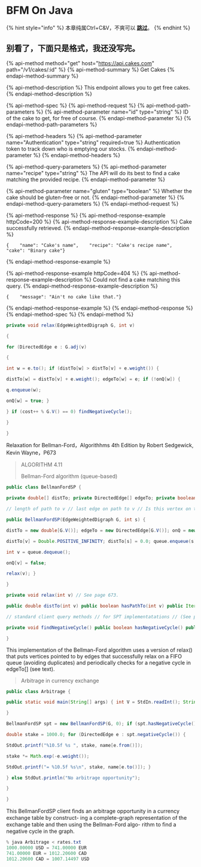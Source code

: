 # BFM On Java

{% hint style="info" %}
本章纯属Ctrl+C&V，不爽可以 [**跳过**](https://guhhhhaa.gitbook.io/bfm/bfm-on-verilog-and-fpga)。
{% endhint %}



## 别看了，下面只是格式，我还没写完。

{% api-method method="get" host="https://api.cakes.com" path="/v1/cakes/:id" %}
{% api-method-summary %}
Get Cakes
{% endapi-method-summary %}

{% api-method-description %}
This endpoint allows you to get free cakes.
{% endapi-method-description %}

{% api-method-spec %}
{% api-method-request %}
{% api-method-path-parameters %}
{% api-method-parameter name="id" type="string" %}
ID of the cake to get, for free of course.
{% endapi-method-parameter %}
{% endapi-method-path-parameters %}

{% api-method-headers %}
{% api-method-parameter name="Authentication" type="string" required=true %}
Authentication token to track down who is emptying our stocks.
{% endapi-method-parameter %}
{% endapi-method-headers %}

{% api-method-query-parameters %}
{% api-method-parameter name="recipe" type="string" %}
The API will do its best to find a cake matching the provided recipe.
{% endapi-method-parameter %}

{% api-method-parameter name="gluten" type="boolean" %}
Whether the cake should be gluten-free or not.
{% endapi-method-parameter %}
{% endapi-method-query-parameters %}
{% endapi-method-request %}

{% api-method-response %}
{% api-method-response-example httpCode=200 %}
{% api-method-response-example-description %}
Cake successfully retrieved.
{% endapi-method-response-example-description %}

```
{    "name": "Cake's name",    "recipe": "Cake's recipe name",    "cake": "Binary cake"}
```
{% endapi-method-response-example %}

{% api-method-response-example httpCode=404 %}
{% api-method-response-example-description %}
Could not find a cake matching this query.
{% endapi-method-response-example-description %}

```
{    "message": "Ain't no cake like that."}
```
{% endapi-method-response-example %}
{% endapi-method-response %}
{% endapi-method-spec %}
{% endapi-method %}

```java
private void relax(EdgeWeightedDigraph G, int v)

{

for (DirectedEdge e : G.adj(v)

{

int w = e.to(); if (distTo[w] > distTo[v] + e.weight()) {

distTo[w] = distTo[v] + e.weight(); edgeTo[w] = e; if (!onQ[w]) {

q.enqueue(w);

onQ[w] = true; }

} if (cost++ % G.V() == 0) findNegativeCycle();

}

}
```

Relaxation for Bellman-Ford，Algorithhms 4th Edition by Robert Sedgewick, Kevin Wayne，P673  


> ALGORITHM 4.11
>
> Bellman-Ford algorithm \(queue-based\)

```java
public class BellmanFordSP {

private double[] distTo; private DirectedEdge[] edgeTo; private boolean[] onQ; private Queue<Integer> queue; private int cost; private Iterable<DirectedEdge> cycle;

// length of path to v // last edge on path to v // Is this vertex on the queue? // vertices being relaxed // number of calls to relax() // negative cycle in edgeTo[]?

public BellmanFordSP(EdgeWeightedDigraph G, int s) {

distTo = new double[G.V()]; edgeTo = new DirectedEdge[G.V()]; onQ = new boolean[G.V()]; queue = new Queue<Integer>(); for (int v = 0; v < G.V(); v++)

distTo[v] = Double.POSITIVE_INFINITY; distTo[s] = 0.0; queue.enqueue(s); onQ[s] = true; while (!queue.isEmpty() && !this.hasNegativeCycle()) {

int v = queue.dequeue();

onQ[v] = false;

relax(v); }

}

private void relax(int v) // See page 673.

public double distTo(int v) public boolean hasPathTo(int v) public Iterable<Edge> pathTo(int v)

// standard client query methods // for SPT implementatations // (See page 649.)

private void findNegativeCycle() public boolean hasNegativeCycle() public Iterable<Edge> negativeCycle() // See page 677.

}
```

This implementation of the Bellman-Ford algorithm uses a version of relax\(\) that puts vertices pointed to by edges that successfully relax on a FIFO queue \(avoiding duplicates\) and periodically checks for a negative cycle in edgeTo\[\] \(see text\).

> Arbitrage in currency exchange

```java
public class Arbitrage {

public static void main(String[] args) { int V = StdIn.readInt(); String[] name = new String[V]; EdgeWeightedDigraph G = new EdgeWeightedDigraph(V); for (int v = 0; v < V; v++) { name[v] = StdIn.readString(); for (int w = 0; w < V; w++) { double rate = StdIn.readDouble(); DirectedEdge e = new DirectedEdge(v, w, -Math.log(rate)); G.addEdge(e); }

}

BellmanFordSP spt = new BellmanFordSP(G, 0); if (spt.hasNegativeCycle()) {

double stake = 1000.0; for (DirectedEdge e : spt.negativeCycle()) {

StdOut.printf("%10.5f %s ", stake, name[e.from()]);

stake *= Math.exp(-e.weight());

StdOut.printf("= %10.5f %s\n", stake, name[e.to()]); }

} else StdOut.println("No arbitrage opportunity");

}

}
```

This BellmanFordSP client ﬁnds an arbitrage opportunity in a currency exchange table by construct- ing a complete-graph representation of the exchange table and then using the Bellman-Ford algo- rithm to ﬁnd a negative cycle in the graph.

```java
% java Arbitrage < rates.txt 
1000.00000 USD = 741.00000 EUR 
741.00000 EUR = 1012.20600 CAD 
1012.20600 CAD = 1007.14497 USD
```

